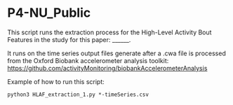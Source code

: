 # P4-NU_Public

This script runs the extraction process for the High-Level Activity Bout Features in the study for this paper: ______. 

It runs on the time series output files generate after a .cwa file is processed from the Oxford Biobank accelerometer analysis toolkit: https://github.com/activityMonitoring/biobankAccelerometerAnalysis


Example of how to run this script:

```
python3 HLAF_extraction_1.py *-timeSeries.csv
```
